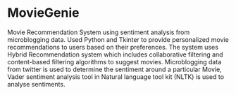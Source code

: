 # MovieGenie
Movie Recommendation System using sentiment analysis from microblogging data.
Used Python and Tkinter to provide personalized movie recommendations to users based on their preferences.
The system uses Hybrid Recommendation system which includes collaborative filtering and content-based filtering algorithms to suggest movies.
Microblogging data from twitter is used to determine the sentiment around a particular Movie, Vader sentiment analysis tool in Natural language tool kit (NLTK) is used to analyse sentiments.
